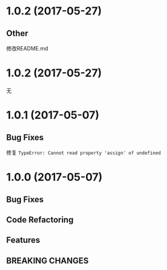 # 1.0.2 (2017-05-27)

## Other

修改README.md

# 1.0.2 (2017-05-27)

无

# 1.0.1 (2017-05-07)

## Bug Fixes

修复 `TypeError: Cannot read property 'assign' of undefined`

# 1.0.0 (2017-05-07)

## Bug Fixes

## Code Refactoring

## Features

## BREAKING CHANGES
